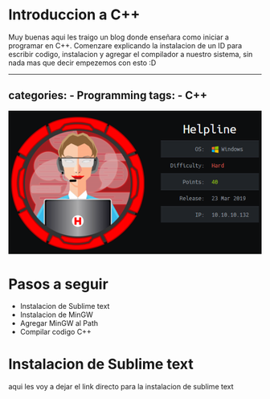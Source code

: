 
# Introduccion a C++
Muy buenas aqui les traigo un blog donde enseñara como iniciar a programar en C++. Comenzare explicando la instalacion de un ID para escribir codigo, instalacion y agregar el compilador a nuestro sistema, sin nada mas que decir empezemos con esto :D

---
categories:
    - Programming
tags:
  	- C++
---
![](/assets/images/htb-writeup-helpline/helpline_logo.png)

# Pasos a seguir
* Instalacion de Sublime text
* Instalacion de MinGW
* Agregar MinGW al Path
* Compilar codigo C++

# Instalacion de Sublime text
aqui les voy a dejar el link directo para la instalacion de sublime text [](https://www.sublimetext.com/download "Download sublime text")